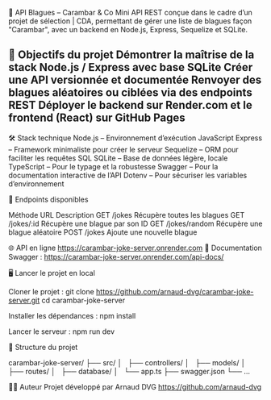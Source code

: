 🎉 API Blagues – Carambar & Co
Mini API REST conçue dans le cadre d’un projet de sélection | CDA, permettant de gérer une liste de blagues façon "Carambar", avec un backend en Node.js, Express, Sequelize et SQLite.

📌 Objectifs du projet
Démontrer la maîtrise de la stack Node.js / Express avec base SQLite
Créer une API versionnée et documentée
Renvoyer des blagues aléatoires ou ciblées via des endpoints REST
Déployer le backend sur Render.com et le frontend (React) sur GitHub Pages
---


🛠️ Stack technique
Node.js – Environnement d’exécution JavaScript
Express – Framework minimaliste pour créer le serveur
Sequelize – ORM pour faciliter les requêtes SQL
SQLite – Base de données légère, locale
TypeScript – Pour le typage et la robustesse
Swagger – Pour la documentation interactive de l’API
Dotenv – Pour sécuriser les variables d’environnement

📮 Endpoints disponibles

Méthode	URL	Description
GET	/jokes	Récupère toutes les blagues
GET	/jokes/:id	Récupère une blague par son ID
GET	/jokes/random	Récupère une blague aléatoire
POST	/jokes	Ajoute une nouvelle blague

🌐 API en ligne
https://carambar-joke-server.onrender.com
📘 Documentation Swagger : https://carambar-joke-server.onrender.com/api-docs/

🖥️ Lancer le projet en local

Cloner le projet :
git clone https://github.com/arnaud-dvg/carambar-joke-server.git
cd carambar-joke-server

Installer les dépendances :
npm install

Lancer le serveur :
npm run dev

📁 Structure du projet

carambar-joke-server/
├── src/
│   ├── controllers/
│   ├── models/
│   ├── routes/
│   ├── database/
│   └── app.ts
├── swagger.json
└── ...

👨‍💻 Auteur
Projet développé par Arnaud DVG
https://github.com/arnaud-dvg

